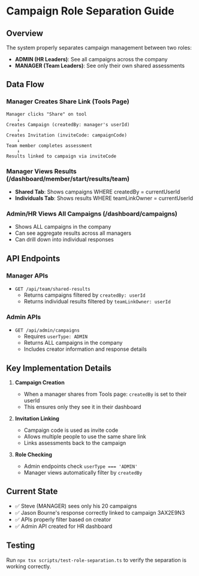 # Campaign Role Separation Guide

## Overview
The system properly separates campaign management between two roles:
- **ADMIN (HR Leaders)**: See all campaigns across the company
- **MANAGER (Team Leaders)**: See only their own shared assessments

## Data Flow

### Manager Creates Share Link (Tools Page)
```
Manager clicks "Share" on tool
    ↓
Creates Campaign (createdBy: manager's userId)
    ↓
Creates Invitation (inviteCode: campaignCode)
    ↓
Team member completes assessment
    ↓
Results linked to campaign via inviteCode
```

### Manager Views Results (/dashboard/member/start/results/team)
- **Shared Tab**: Shows campaigns WHERE createdBy = currentUserId
- **Individuals Tab**: Shows results WHERE teamLinkOwner = currentUserId

### Admin/HR Views All Campaigns (/dashboard/campaigns)
- Shows ALL campaigns in the company
- Can see aggregate results across all managers
- Can drill down into individual responses

## API Endpoints

### Manager APIs
- `GET /api/team/shared-results`
  - Returns campaigns filtered by `createdBy: userId`
  - Returns individual results filtered by `teamLinkOwner: userId`

### Admin APIs  
- `GET /api/admin/campaigns`
  - Requires `userType: ADMIN`
  - Returns ALL campaigns in the company
  - Includes creator information and response details

## Key Implementation Details

1. **Campaign Creation**
   - When a manager shares from Tools page: `createdBy` is set to their userId
   - This ensures only they see it in their dashboard

2. **Invitation Linking**
   - Campaign code is used as invite code
   - Allows multiple people to use the same share link
   - Links assessments back to the campaign

3. **Role Checking**
   - Admin endpoints check `userType === 'ADMIN'`
   - Manager views automatically filter by `createdBy`

## Current State
- ✅ Steve (MANAGER) sees only his 20 campaigns
- ✅ Jason Bourne's response correctly linked to campaign 3AX2E9N3
- ✅ APIs properly filter based on creator
- ✅ Admin API created for HR dashboard

## Testing
Run `npx tsx scripts/test-role-separation.ts` to verify the separation is working correctly.